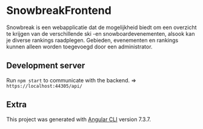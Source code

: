 # SnowbreakFrontend

Snowbreak is een webapplicatie dat de mogelijkheid biedt om een overzicht te krijgen van de verschillende ski -en snowboardevenementen, alsook kan je diverse rankings raadplegen. Gebieden, evenementen en rankings kunnen alleen worden toegevoegd door een administrator.

## Development server

Run `npm start` to communicate with the backend. => `https://localhost:44305/api/`

## Extra

This project was generated with [Angular CLI](https://github.com/angular/angular-cli) version 7.3.7.


